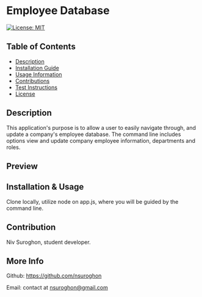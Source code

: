 # Employee Database

[![License: MIT](https://img.shields.io/badge/License-MIT-yellow.svg)](https://opensource.org/licenses/MIT)

## Table of Contents
* [Description](#description)
* [Installation Guide](#installation)
* [Usage Information](#usage)
* [Contributions](#contribution)    
* [Test Instructions](#tests)
* [License](#license)

## Description
This application's purpose is to allow a user to easily navigate through, and update a company's employee database. The command line includes options view and update company employee information, departments and roles.

## Preview

## Installation & Usage
Clone locally, utilize node on app.js, where you will be guided by the command line. 

## Contribution
Niv Suroghon, student developer. 

## More Info
Github: https://github.com/nsuroghon

Email: contact at nsuroghon@gmail.com
